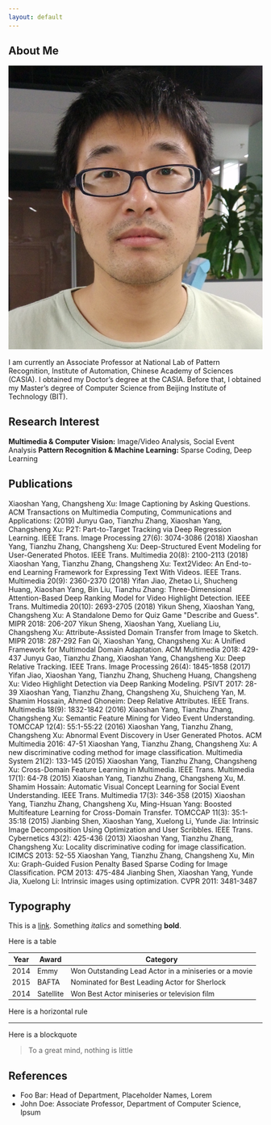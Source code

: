 ```yaml
---
layout: default
---
```


## About Me

<img class="profile-picture" src="yangxs.jpg">

I am currently an Associate Professor at National Lab of Pattern Recognition, Institute of Automation, Chinese Academy of Sciences (CASIA). I obtained my Doctor’s degree at the CASIA. Before that, I obtained my Master’s degree of Computer Science from Beijing Institute of Technology (BIT).

## Research Interest

**Multimedia & Computer Vision:** Image/Video Analysis, Social Event Analysis
**Pattern Recognition & Machine Learning:** Sparse Coding, Deep Learning

## Publications

Xiaoshan Yang, Changsheng Xu: Image Captioning by Asking Questions. ACM Transactions on Multimedia Computing, Communications and Applications: (2019)
Junyu Gao, Tianzhu Zhang, Xiaoshan Yang, Changsheng Xu: P2T: Part-to-Target Tracking via Deep Regression Learning. IEEE Trans. Image Processing 27(6): 3074-3086 (2018)
Xiaoshan Yang, Tianzhu Zhang, Changsheng Xu: Deep-Structured Event Modeling for User-Generated Photos. IEEE Trans. Multimedia 20(8): 2100-2113 (2018)
Xiaoshan Yang, Tianzhu Zhang, Changsheng Xu: Text2Video: An End-to-end Learning Framework for Expressing Text With Videos. IEEE Trans. Multimedia 20(9): 2360-2370 (2018)
Yifan Jiao, Zhetao Li, Shucheng Huang, Xiaoshan Yang, Bin Liu, Tianzhu Zhang: Three-Dimensional Attention-Based Deep Ranking Model for Video Highlight Detection. IEEE Trans. Multimedia 20(10): 2693-2705 (2018)
Yikun Sheng, Xiaoshan Yang, Changsheng Xu: A Standalone Demo for Quiz Game "Describe and Guess". MIPR 2018: 206-207
Yikun Sheng, Xiaoshan Yang, Xueliang Liu, Changsheng Xu: Attribute-Assisted Domain Transfer from Image to Sketch. MIPR 2018: 287-292
Fan Qi, Xiaoshan Yang, Changsheng Xu: A Unified Framework for Multimodal Domain Adaptation. ACM Multimedia 2018: 429-437
Junyu Gao, Tianzhu Zhang, Xiaoshan Yang, Changsheng Xu: Deep Relative Tracking. IEEE Trans. Image Processing 26(4): 1845-1858 (2017)
Yifan Jiao, Xiaoshan Yang, Tianzhu Zhang, Shucheng Huang, Changsheng Xu: Video Highlight Detection via Deep Ranking Modeling. PSIVT 2017: 28-39
Xiaoshan Yang, Tianzhu Zhang, Changsheng Xu, Shuicheng Yan, M. Shamim Hossain, Ahmed Ghoneim: Deep Relative Attributes. IEEE Trans. Multimedia 18(9): 1832-1842 (2016)
Xiaoshan Yang, Tianzhu Zhang, Changsheng Xu: Semantic Feature Mining for Video Event Understanding. TOMCCAP 12(4): 55:1-55:22 (2016)
Xiaoshan Yang, Tianzhu Zhang, Changsheng Xu: Abnormal Event Discovery in User Generated Photos. ACM Multimedia 2016: 47-51
Xiaoshan Yang, Tianzhu Zhang, Changsheng Xu: A new discriminative coding method for image classification. Multimedia System 21(2): 133-145 (2015)
Xiaoshan Yang, Tianzhu Zhang, Changsheng Xu: Cross-Domain Feature Learning in Multimedia. IEEE Trans. Multimedia 17(1): 64-78 (2015)
Xiaoshan Yang, Tianzhu Zhang, Changsheng Xu, M. Shamim Hossain: Automatic Visual Concept Learning for Social Event Understanding. IEEE Trans. Multimedia 17(3): 346-358 (2015)
Xiaoshan Yang, Tianzhu Zhang, Changsheng Xu, Ming-Hsuan Yang: Boosted Multifeature Learning for Cross-Domain Transfer. TOMCCAP 11(3): 35:1-35:18 (2015)
Jianbing Shen, Xiaoshan Yang, Xuelong Li, Yunde Jia: Intrinsic Image Decomposition Using Optimization and User Scribbles. IEEE Trans. Cybernetics 43(2): 425-436 (2013)
Xiaoshan Yang, Tianzhu Zhang, Changsheng Xu: Locality discriminative coding for image classification. ICIMCS 2013: 52-55
Xiaoshan Yang, Tianzhu Zhang, Changsheng Xu, Min Xu: Graph-Guided Fusion Penalty Based Sparse Coding for Image Classification. PCM 2013: 475-484
Jianbing Shen, Xiaoshan Yang, Yunde Jia, Xuelong Li: Intrinsic images using optimization. CVPR 2011: 3481-3487

## Typography

This is a [link](http://google.com). Something *italics* and something **bold**.

Here is a table

Year | Award | Category
-----|-------|--------
2014 | Emmy  | Won Outstanding Lead Actor in a miniseries or a movie
2015 | BAFTA | Nominated for Best Leading Actor for Sherlock
2014 | Satellite | Won Best Actor miniseries or television film

Here is a horizontal rule

---

Here is a blockquote

> To a great mind, nothing is little

## References

* Foo Bar: Head of Department, Placeholder Names, Lorem
* John Doe: Associate Professor, Department of Computer Science, Ipsum
